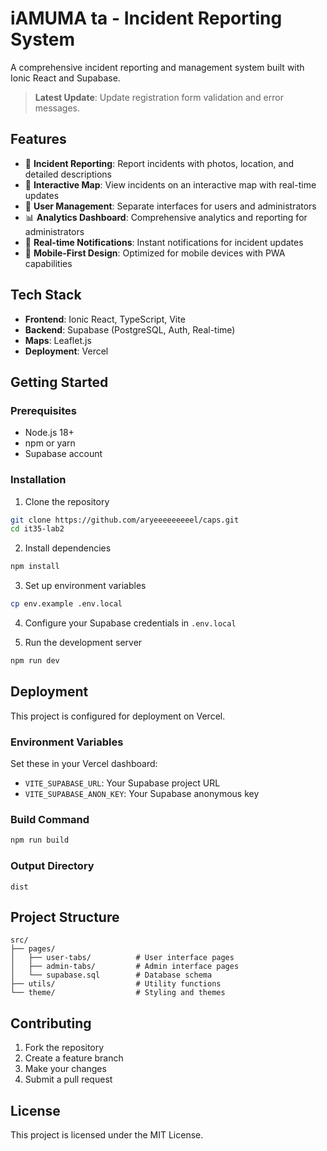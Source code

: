 # iAMUMA ta - Incident Reporting System

A comprehensive incident reporting and management system built with Ionic React and Supabase.

> **Latest Update**: Update registration form validation and error messages.

## Features

- 🚨 **Incident Reporting**: Report incidents with photos, location, and detailed descriptions
- 📍 **Interactive Map**: View incidents on an interactive map with real-time updates
- 👥 **User Management**: Separate interfaces for users and administrators
- 📊 **Analytics Dashboard**: Comprehensive analytics and reporting for administrators
- 🔔 **Real-time Notifications**: Instant notifications for incident updates
- 📱 **Mobile-First Design**: Optimized for mobile devices with PWA capabilities

## Tech Stack

- **Frontend**: Ionic React, TypeScript, Vite
- **Backend**: Supabase (PostgreSQL, Auth, Real-time)
- **Maps**: Leaflet.js
- **Deployment**: Vercel

## Getting Started

### Prerequisites

- Node.js 18+ 
- npm or yarn
- Supabase account

### Installation

1. Clone the repository
```bash
git clone https://github.com/aryeeeeeeeeel/caps.git
cd it35-lab2
```

2. Install dependencies
```bash
npm install
```

3. Set up environment variables
```bash
cp env.example .env.local
```

4. Configure your Supabase credentials in `.env.local`

5. Run the development server
```bash
npm run dev
```

## Deployment

This project is configured for deployment on Vercel.

### Environment Variables

Set these in your Vercel dashboard:

- `VITE_SUPABASE_URL`: Your Supabase project URL
- `VITE_SUPABASE_ANON_KEY`: Your Supabase anonymous key

### Build Command

```bash
npm run build
```

### Output Directory

```
dist
```

## Project Structure

```
src/
├── pages/
│   ├── user-tabs/          # User interface pages
│   ├── admin-tabs/         # Admin interface pages
│   └── supabase.sql        # Database schema
├── utils/                  # Utility functions
└── theme/                  # Styling and themes
```

## Contributing

1. Fork the repository
2. Create a feature branch
3. Make your changes
4. Submit a pull request

## License

This project is licensed under the MIT License.
